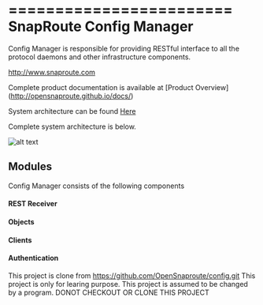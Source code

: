 ========================
SnapRoute Config Manager 
========================

Config Manager is responsible for providing RESTful interface to 
all the protocol daemons and other infrastructure components.

http://www.snaproute.com 


Complete product documentation is available at 
[Product Overview] (http://opensnaproute.github.io/docs/)

System architecture can be found 
[Here](http://opensnaproute.github.io/docs/architecture.html) 

Complete system architecture is below.

![alt text](https://github.com/SnapRoute/config/blob/master/docs/SoftwareOverview.png "Architecture")

## Modules

Config Manager consists of the following components
#### REST Receiver
#### Objects 
#### Clients 
#### Authentication 


This project is clone from https://github.com/OpenSnaproute/config.git 
This project is only for learing purpose.
This project is assumed to be changed by a program. 
DONOT CHECKOUT OR CLONE THIS PROJECT
